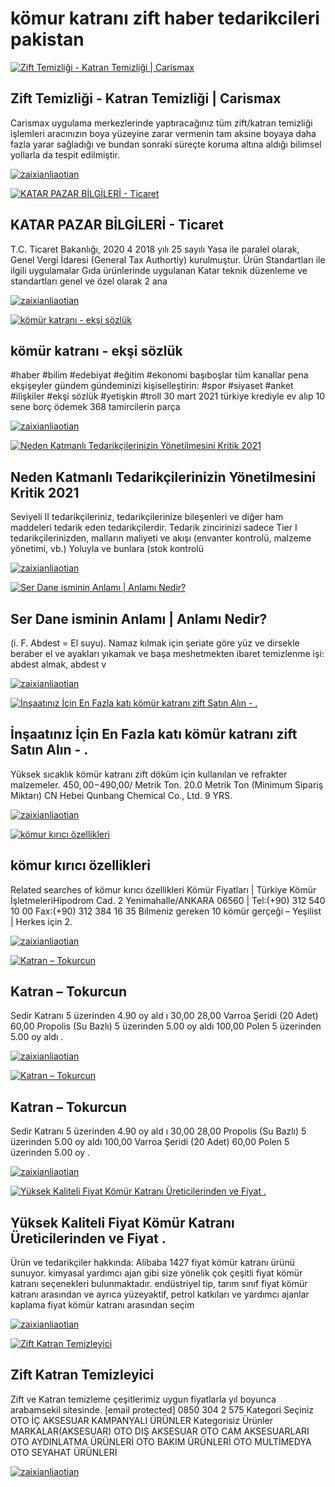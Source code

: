 # kömur katranı zift haber tedarikcileri pakistan
<a href="https://mnn.zoosnet.net/LR/Chatpre.aspx?id=MNN94995150&p=https://topgrinding.com/" target="_blank">![Zift Temizliği - Katran Temizliği | Carismax](https://github.com/technlg/images/blob/main/41.jpg)</a>
## Zift Temizliği - Katran Temizliği | Carismax
Carismax uygulama merkezlerinde yaptıracağınız tüm zift/katran temizliği işlemleri aracınızın boya yüzeyine zarar vermenin tam aksine boyaya daha fazla yarar sağladığı ve bundan sonraki süreçte koruma altına aldığı bilimsel yollarla da tespit edilmiştir.
<a href="https://mnn.zoosnet.net/LR/Chatpre.aspx?id=MNN94995150&p=https://topgrinding.com/" target="_blank"><img src="https://github.com/technlg/images/raw/main/chat11.jpg" alt="zaixianliaotian"/></a><a href="//whatsapp.shibangsoft.com/WhatsApp.php" ><img src="https://github.com/technlg/images/raw/main/chat11.png" alt=""></a>
<a href="https://mnn.zoosnet.net/LR/Chatpre.aspx?id=MNN94995150&p=https://topgrinding.com/" target="_blank">![KATAR PAZAR BİLGİLERİ - Ticaret](https://github.com/technlg/images/blob/main/25.jpg)</a>
## KATAR PAZAR BİLGİLERİ - Ticaret
T.C. Ticaret Bakanlığı, 2020 4 2018 yılı 25 sayılı Yasa ile paralel olarak, Genel Vergi İdaresi (General Tax Authortiy) kurulmuştur. Ürün Standartları ile ilgili uygulamalar Gıda ürünlerinde uygulanan Katar teknik düzenleme ve standartları genel ve özel olarak 2 ana
<a href="https://mnn.zoosnet.net/LR/Chatpre.aspx?id=MNN94995150&p=https://topgrinding.com/" target="_blank"><img src="https://github.com/technlg/images/raw/main/chat11.jpg" alt="zaixianliaotian"/></a><a href="//whatsapp.shibangsoft.com/WhatsApp.php" ><img src="https://github.com/technlg/images/raw/main/chat11.png" alt=""></a>
<a href="https://mnn.zoosnet.net/LR/Chatpre.aspx?id=MNN94995150&p=https://topgrinding.com/" target="_blank">![kömür katranı - ekşi sözlük](https://github.com/technlg/images/blob/main/26.jpg)</a>
## kömür katranı - ekşi sözlük
#haber #bilim #edebiyat #eğitim #ekonomi başıboşlar tüm kanallar pena ekşişeyler gündem gündeminizi kişiselleştirin: #spor #siyaset #anket #ilişkiler #ekşi sözlük #yetişkin #troll 30 mart 2021 türkiye krediyle ev alıp 10 sene borç ödemek 368 tamircilerin parça 
<a href="https://mnn.zoosnet.net/LR/Chatpre.aspx?id=MNN94995150&p=https://topgrinding.com/" target="_blank"><img src="https://github.com/technlg/images/raw/main/chat11.jpg" alt="zaixianliaotian"/></a><a href="//whatsapp.shibangsoft.com/WhatsApp.php" ><img src="https://github.com/technlg/images/raw/main/chat11.png" alt=""></a>
<a href="https://mnn.zoosnet.net/LR/Chatpre.aspx?id=MNN94995150&p=https://topgrinding.com/" target="_blank">![Neden Katmanlı Tedarikçilerinizin Yönetilmesini Kritik 2021](https://github.com/technlg/images/blob/main/3.jpg)</a>
## Neden Katmanlı Tedarikçilerinizin Yönetilmesini Kritik 2021
Seviyeli II tedarikçileriniz, tedarikçilerinize bileşenleri ve diğer ham maddeleri tedarik eden tedarikçilerdir. Tedarik zincirinizi sadece Tier I tedarikçilerinizden, malların maliyeti ve akışı (envanter kontrolü, malzeme yönetimi, vb.) Yoluyla ve bunlara (stok kontrolü 
<a href="https://mnn.zoosnet.net/LR/Chatpre.aspx?id=MNN94995150&p=https://topgrinding.com/" target="_blank"><img src="https://github.com/technlg/images/raw/main/chat11.jpg" alt="zaixianliaotian"/></a><a href="//whatsapp.shibangsoft.com/WhatsApp.php" ><img src="https://github.com/technlg/images/raw/main/chat11.png" alt=""></a>
<a href="https://mnn.zoosnet.net/LR/Chatpre.aspx?id=MNN94995150&p=https://topgrinding.com/" target="_blank">![Ser Dane isminin Anlamı | Anlamı Nedir?](https://github.com/technlg/images/blob/main/52.jpg)</a>
## Ser Dane isminin Anlamı | Anlamı Nedir?
(i. F. Abdest = El suyu). Namaz kılmak için şeriate göre yüz ve dirsekle beraber el ve ayakları yıkamak ve başa meshetmekten ibaret temizlenme işi: abdest almak, abdest v
<a href="https://mnn.zoosnet.net/LR/Chatpre.aspx?id=MNN94995150&p=https://topgrinding.com/" target="_blank"><img src="https://github.com/technlg/images/raw/main/chat11.jpg" alt="zaixianliaotian"/></a><a href="//whatsapp.shibangsoft.com/WhatsApp.php" ><img src="https://github.com/technlg/images/raw/main/chat11.png" alt=""></a>
<a href="https://mnn.zoosnet.net/LR/Chatpre.aspx?id=MNN94995150&p=https://topgrinding.com/" target="_blank">![İnşaatınız İçin En Fazla katı kömür katranı zift Satın Alın - .](https://github.com/technlg/images/blob/main/28.jpg)</a>
## İnşaatınız İçin En Fazla katı kömür katranı zift Satın Alın - .
Yüksek sıcaklık kömür katranı zift döküm için kullanılan ve refrakter malzemeler. $450,00-$490,00/ Metrik Ton. 20.0 Metrik Ton (Minimum Sipariş Miktarı) CN Hebei Qunbang Chemical Co., Ltd. 9 YRS.
<a href="https://mnn.zoosnet.net/LR/Chatpre.aspx?id=MNN94995150&p=https://topgrinding.com/" target="_blank"><img src="https://github.com/technlg/images/raw/main/chat11.jpg" alt="zaixianliaotian"/></a><a href="//whatsapp.shibangsoft.com/WhatsApp.php" ><img src="https://github.com/technlg/images/raw/main/chat11.png" alt=""></a>
<a href="https://mnn.zoosnet.net/LR/Chatpre.aspx?id=MNN94995150&p=https://topgrinding.com/" target="_blank">![kömur kırıcı özellikleri](https://github.com/technlg/images/blob/main/58.jpg)</a>
## kömur kırıcı özellikleri
Related searches of kömur kırıcı özellikleri Kömür Fiyatları | Türkiye Kömür İşletmeleriHipodrom Cad. 2 Yenimahalle/ANKARA 06560 | Tel:(+90) 312 540 10 00 Fax:(+90) 312 384 16 35 Bilmeniz gereken 10 kömür gerçeği – Yeşilist | Herkes için 2.
<a href="https://mnn.zoosnet.net/LR/Chatpre.aspx?id=MNN94995150&p=https://topgrinding.com/" target="_blank"><img src="https://github.com/technlg/images/raw/main/chat11.jpg" alt="zaixianliaotian"/></a><a href="//whatsapp.shibangsoft.com/WhatsApp.php" ><img src="https://github.com/technlg/images/raw/main/chat11.png" alt=""></a>
<a href="https://mnn.zoosnet.net/LR/Chatpre.aspx?id=MNN94995150&p=https://topgrinding.com/" target="_blank">![Katran – Tokurcun](https://github.com/technlg/images/blob/main/14.jpg)</a>
## Katran – Tokurcun
Sedir Katranı 5 üzerinden 4.90 oy ald ı 30,00 28,00 Varroa Şeridi (20 Adet) 60,00 Propolis (Su Bazlı) 5 üzerinden 5.00 oy aldı 100,00 Polen 5 üzerinden 5.00 oy aldı .
<a href="https://mnn.zoosnet.net/LR/Chatpre.aspx?id=MNN94995150&p=https://topgrinding.com/" target="_blank"><img src="https://github.com/technlg/images/raw/main/chat11.jpg" alt="zaixianliaotian"/></a><a href="//whatsapp.shibangsoft.com/WhatsApp.php" ><img src="https://github.com/technlg/images/raw/main/chat11.png" alt=""></a>
<a href="https://mnn.zoosnet.net/LR/Chatpre.aspx?id=MNN94995150&p=https://topgrinding.com/" target="_blank">![Katran – Tokurcun](https://github.com/technlg/images/blob/main/47.jpg)</a>
## Katran – Tokurcun
Sedir Katranı 5 üzerinden 4.90 oy ald ı 30,00 28,00 Propolis (Su Bazlı) 5 üzerinden 5.00 oy aldı 100,00 Varroa Şeridi (20 Adet) 60,00 Polen 5 üzerinden 5.00 oy .
<a href="https://mnn.zoosnet.net/LR/Chatpre.aspx?id=MNN94995150&p=https://topgrinding.com/" target="_blank"><img src="https://github.com/technlg/images/raw/main/chat11.jpg" alt="zaixianliaotian"/></a><a href="//whatsapp.shibangsoft.com/WhatsApp.php" ><img src="https://github.com/technlg/images/raw/main/chat11.png" alt=""></a>
<a href="https://mnn.zoosnet.net/LR/Chatpre.aspx?id=MNN94995150&p=https://topgrinding.com/" target="_blank">![Yüksek Kaliteli Fiyat Kömür Katranı Üreticilerinden ve Fiyat .](https://github.com/technlg/images/blob/main/29.jpg)</a>
## Yüksek Kaliteli Fiyat Kömür Katranı Üreticilerinden ve Fiyat .
Ürün ve tedarikçiler hakkında: Alibaba 1427 fiyat kömür katranı ürünü sunuyor. kimyasal yardımcı ajan gibi size yönelik çok çeşitli fiyat kömür katranı seçenekleri bulunmaktadır. endüstriyel tip, tarım sınıf fiyat kömür katranı arasından ve ayrıca yüzeyaktif, petrol katkıları ve yardımcı ajanlar kaplama fiyat kömür katranı arasından seçim 
<a href="https://mnn.zoosnet.net/LR/Chatpre.aspx?id=MNN94995150&p=https://topgrinding.com/" target="_blank"><img src="https://github.com/technlg/images/raw/main/chat11.jpg" alt="zaixianliaotian"/></a><a href="//whatsapp.shibangsoft.com/WhatsApp.php" ><img src="https://github.com/technlg/images/raw/main/chat11.png" alt=""></a>
<a href="https://mnn.zoosnet.net/LR/Chatpre.aspx?id=MNN94995150&p=https://topgrinding.com/" target="_blank">![Zift Katran Temizleyici](https://github.com/technlg/images/blob/main/16.jpg)</a>
## Zift Katran Temizleyici
Zift ve Katran temizleme çeşitlerimiz uygun fiyatlarla yıl boyunca arabamsekil sitesinde. [email protected] 0850 304 2 575 Kategori Seçiniz OTO İÇ AKSESUAR KAMPANYALI ÜRÜNLER Kategorisiz Ürünler MARKALAR(AKSESUAR) OTO DIŞ AKSESUAR OTO CAM AKSESUARLARI OTO AYDINLATMA ÜRÜNLERİ OTO BAKIM ÜRÜNLERİ OTO MULTİMEDYA OTO SEYAHAT ÜRÜNLERİ
<a href="https://mnn.zoosnet.net/LR/Chatpre.aspx?id=MNN94995150&p=https://topgrinding.com/" target="_blank"><img src="https://github.com/technlg/images/raw/main/chat11.jpg" alt="zaixianliaotian"/></a><a href="//whatsapp.shibangsoft.com/WhatsApp.php" ><img src="https://github.com/technlg/images/raw/main/chat11.png" alt=""></a>
